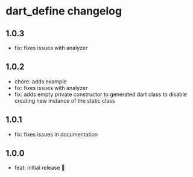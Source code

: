 # dart_define changelog

## 1.0.3

- fix: fixes issues with analyzer

## 1.0.2

- chore: adds example
- fix: fixes issues with analyzer
- fix: adds empty private constructor to generated dart class to disable creating new instance of the static class

## 1.0.1

- fix: fixes issues in documentation

## 1.0.0

- feat: initial release 🎉
